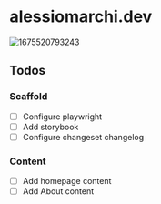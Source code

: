 # alessiomarchi.dev

![1675520793243](image/README/1675520793243.png)

## Todos

### Scaffold

- [ ] Configure playwright
- [ ] Add storybook
- [ ] Configure changeset changelog

### Content

- [ ] Add homepage content
- [ ] Add About content
